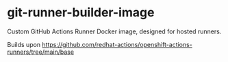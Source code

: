 # git-runner-builder-image
Custom GitHub Actions Runner Docker image, designed for hosted runners.

Builds upon https://github.com/redhat-actions/openshift-actions-runners/tree/main/base
